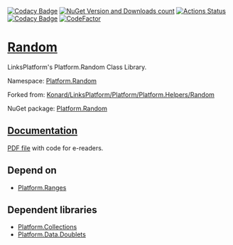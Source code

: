 [![Codacy Badge](https://api.codacy.com/project/badge/Grade/3ad6154e6c184bad8d99de8e8e7cbc4e)](https://app.codacy.com/gh/linksplatform/Random?utm_source=github.com&utm_medium=referral&utm_content=linksplatform/Random&utm_campaign=Badge_Grade_Settings)
[![NuGet Version and Downloads count](https://buildstats.info/nuget/Platform.Random)](https://www.nuget.org/packages/Platform.Random)
[![Actions Status](https://github.com/linksplatform/Random/workflows/CD/badge.svg)](https://github.com/linksplatform/Random/actions?workflow=CD)
[![Codacy Badge](https://api.codacy.com/project/badge/Grade/f9ecd381a92445fb8c370c313a0956cb)](https://app.codacy.com/app/drakonard/Random?utm_source=github.com&utm_medium=referral&utm_content=linksplatform/Random&utm_campaign=Badge_Grade_Dashboard)
[![CodeFactor](https://www.codefactor.io/repository/github/linksplatform/random/badge)](https://www.codefactor.io/repository/github/linksplatform/random)

# [Random](https://github.com/linksplatform/Random)

LinksPlatform's Platform.Random Class Library.

Namespace: [Platform.Random](https://linksplatform.github.io/Random/csharp/api/Platform.Random.html)

Forked from: [Konard/LinksPlatform/Platform/Platform.Helpers/Random](https://github.com/Konard/LinksPlatform/tree/9754f8e5767067176e972361a9e88ebf607d9067/Platform/Platform.Helpers/Random)

NuGet package: [Platform.Random](https://www.nuget.org/packages/Platform.Random)

## [Documentation](https://linksplatform.github.io/Random)
[PDF file](https://linksplatform.github.io/Random/csharp/Platform.Random.pdf) with code for e-readers.

## Depend on
*   [Platform.Ranges](https://github.com/linksplatform/Ranges)

## Dependent libraries
*   [Platform.Collections](https://github.com/linksplatform/Collections)
*   [Platform.Data.Doublets](https://github.com/linksplatform/Data.Doublets)
